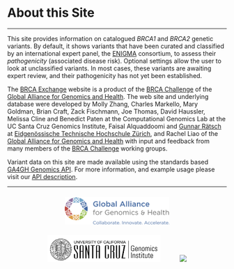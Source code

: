 # About this Site

---

This site provides information on catalogued _BRCA1_ and _BRCA2_ genetic variants.  By default, it shows variants that have been curated and classified by an international expert panel, the [ENIGMA](http://enigmaconsortium.org/) consortium, to assess their *pathogenicity* (associated disease risk).  Optional settings allow the user to look at unclassified variants.  In most cases, these variants are awaiting expert review, and their pathogenicity has not yet been established.

The <a href="http://brcaexchange.org">BRCA Exchange</a> website is a product of the <a href="https://genomicsandhealth.org/work-products-demonstration-projects/brca-challenge-0">BRCA Challenge</a> of the <a href="https://genomicsandhealth.org/">Global Alliance for Genomics and Health</a>. The web site and underlying database were developed by Molly Zhang, Charles Markello, Mary Goldman, Brian Craft, Zack Fischmann, Joe Thomas, David Haussler, Melissa Cline and Benedict Paten at the Computational Genomics Lab at the UC Santa Cruz Genomics Institute, Faisal Alquaddoomi and <a href="http://ratschlab.org/~raetsch">Gunnar R&auml;tsch</a> at <a href="https://www.ethz.ch/en.html">Eidgenössische Technische Hochschule Zürich</a>, and Rachel Liao of the  <a href="https://genomicsandhealth.org/">Global Alliance for Genomics and Health</a>  with input and feedback from many members of the <a href="https://genomicsandhealth.org/work-products-demonstration-projects/brca-challenge-0">BRCA Challenge</a> working groups.

Variant data on this site are made available using the standards based <a href="https://genomicsandhealth.org/work-products-demonstration-projects/genomics-api">GA4GH Genomics API</a>. For more information, and example usage please visit our <a href="/about/api">API description</a>.

---

<div style="display:block; text-align: center;">
    <a href="http://genomicsandhealth.org"><img src="ga4gh-logo-more.png" style="width:240px; margin: 10px 20px;"></a>
    <a href="https://genomics.soe.ucsc.edu"><img src="ucsc_logo.png" style="width:260px; margin: 10px 20px;"></a>
    <a href="https://www.ethz.ch/en.html"><img src="https://www.ethz.ch/services/en/service/communication/corporate-design/logo/_jcr_content/par/twocolumn_1/par_left/fullwidthimage/image.imageformat.lightbox.151244596.png" style="width:240px; margin: 10px 20px;"></a>
</div>
